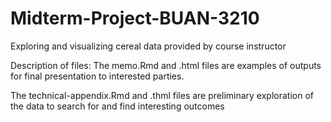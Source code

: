 # Midterm-Project-BUAN-3210
Exploring and visualizing cereal data provided by course instructor

Description of files:
The memo.Rmd and .html files are examples of outputs for final presentation to interested parties.

The technical-appendix.Rmd and .thml files are preliminary exploration of the data to search for and find interesting outcomes
